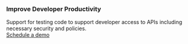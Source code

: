 ### Improve Developer Productivity

<div class="apiboss-carousel-text">
Support for testing code to support developer access to APIs including necessary security and policies.
</div>

<div markdown="1">
<div class="apiboss-schedule-button" markdown="1">
<a href="https://tekmonks.com/company/product-inquiries">Schedule a demo</a>
</div>
</div>